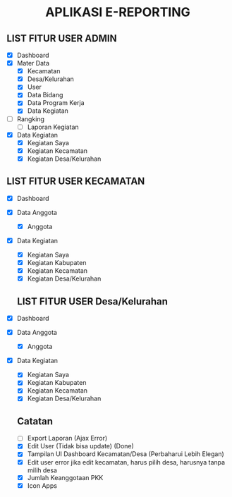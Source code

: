 <div align="center">
    <h1 align="center">APLIKASI E-REPORTING</h1>
</div>

## LIST FITUR USER ADMIN

-   [x] Dashboard
-   [x] Mater Data
    -   [x] Kecamatan
    -   [x] Desa/Kelurahan
    -   [x] User
    -   [x] Data Bidang
    -   [x] Data Program Kerja
    -   [x] Data Kegiatan
-   [ ] Rangking
    -   [ ] Laporan Kegiatan
-   [x] Data Kegiatan
    -   [x] Kegiatan Saya
    -   [x] Kegiatan Kecamatan
    -   [x] Kegiatan Desa/Kelurahan

## LIST FITUR USER KECAMATAN

-   [x] Dashboard
-   [x] Data Anggota
    -   [x] Anggota
-   [x] Data Kegiatan

    -   [x] Kegiatan Saya
    -   [x] Kegiatan Kabupaten
    -   [x] Kegiatan Kecamatan
    -   [x] Kegiatan Desa/Kelurahan

    ## LIST FITUR USER Desa/Kelurahan

-   [x] Dashboard
-   [x] Data Anggota
    -   [x] Anggota
-   [x] Data Kegiatan

    -   [x] Kegiatan Saya
    -   [x] Kegiatan Kabupaten
    -   [x] Kegiatan Kecamatan
    -   [x] Kegiatan Desa/Kelurahan

    ## Catatan

    -   [ ] Export Laporan (Ajax Error)
    -   [x] Edit User (Tidak bisa update) (Done)
    -   [x] Tampilan UI Dashboard Kecamatan/Desa (Perbaharui Lebih Elegan)
    -   [x] Edit user error jika edit kecamatan, harus pilih desa, harusnya tanpa milih desa
    -   [x] Jumlah Keanggotaan PKK
    -   [x] Icon Apps
